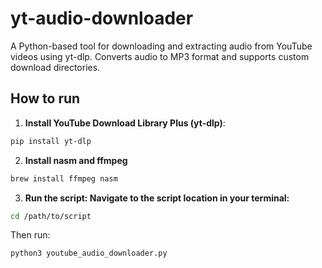# yt-audio-downloader
A Python-based tool for downloading and extracting audio from YouTube videos using yt-dlp. Converts audio to MP3 format and supports custom download directories.

## How to run
1.  **Install YouTube Download Library Plus (yt-dlp)**:
```bash
pip install yt-dlp
```

2. **Install nasm and ffmpeg**
```bash
brew install ffmpeg nasm
```

3. **Run the script: Navigate to the script location in your terminal:**
```bash
cd /path/to/script
```
Then run:
```bash
python3 youtube_audio_downloader.py
```
